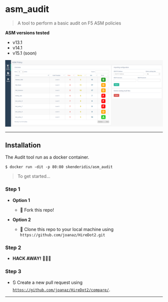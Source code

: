 # asm_audit
> A tool to perform a basic audit on F5 ASM policies

**ASM versions tested**

- v13.1
- v14.1
- v15.1 (soon)



[![INSERT YOUR GRAPHIC HERE](https://github.com/skenderidis/asm_audit/blob/master/images/asm_audit_1.png?raw=true)]()

---

## Installation
The Audit tool run as a docker container. 

```shell
$ docker run -dit -p 80:80 skenderidis/asm_audit
```

> To get started...

### Step 1

- **Option 1**
    - 🍴 Fork this repo!

- **Option 2**
    - 👯 Clone this repo to your local machine using `https://github.com/joanaz/HireDot2.git`

### Step 2

- **HACK AWAY!** 🔨🔨🔨

### Step 3

- 🔃 Create a new pull request using <a href="https://github.com/joanaz/HireDot2/compare/" target="_blank">`https://github.com/joanaz/HireDot2/compare/`</a>.

---


